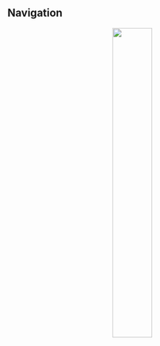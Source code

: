 ## Navigation

<p align="center">
    <img src="https://github.com/user-attachments/assets/050f9258-b6e7-483f-ae4c-8524a95ef5d8" width="40%">
</p>
